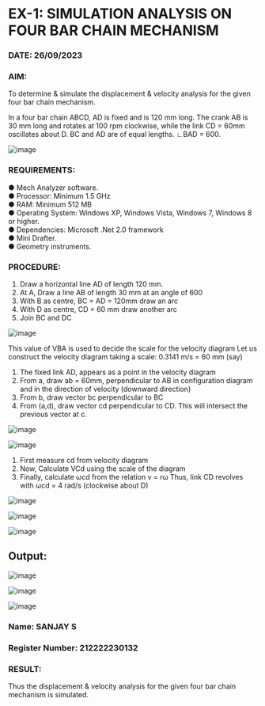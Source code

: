 # EX-1: SIMULATION ANALYSIS ON FOUR BAR CHAIN MECHANISM

### DATE: 26/09/2023
### AIM:
 To determine & simulate the displacement & velocity analysis for the given four bar chain mechanism. 

 In a four bar chain ABCD, AD is fixed and is 120 mm long. The crank AB is 30 mm long and rotates at 100 rpm clockwise, while the link CD = 60mm oscillates about D. BC and AD are of equal lengths. ∟BAD = 600.

![image](https://github.com/Sellakumar1987/Ex.-No.-1.-SIMULATION-ANALYSIS-ON-FOUR-BAR-CHAIN-MECHANISM/assets/113594316/03952954-387e-4fd3-a1a0-a8dd4b82ae07)

### REQUIREMENTS:
  ●	Mech Analyzer software.<br>
  ●	Processor: Minimum 1.5 GHz<br>
  ●	RAM: Minimum 512 MB<br>
  ●	Operating System: Windows XP, Windows Vista, Windows 7, Windows 8 or higher.<br>
  ●	Dependencies: Microsoft .Net 2.0 framework<br>
  ●	Mini Drafter.<br>
  ●	Geometry instruments.<br>

### PROCEDURE:
   1. Draw a horizontal line AD of length 120 mm. 
   2. At A, Draw a line AB of length 30 mm at an angle of 600 
   3. With B as centre, BC = AD = 120mm draw an arc 
   4. With D as centre, CD = 60 mm draw another arc 
   5. Join BC and DC 

![image](https://github.com/Sellakumar1987/Ex.-No.-1.-SIMULATION-ANALYSIS-ON-FOUR-BAR-CHAIN-MECHANISM/assets/113594316/a99fb530-e8df-49bf-9b2c-d537ff992534)

   This value of VBA is used to decide the scale for the velocity diagram 
   Let us construct the velocity diagram taking a scale: 
   0.3141 m/s = 60 mm (say) 
   1. The fixed link AD, appears as a point in the velocity diagram
   2. From a, draw ab = 60mm, perpendicular to AB in configuration diagram and in the direction of velocity (downward direction) 
   3. From b, draw vector bc perpendicular to BC
   4. From (a,d), draw vector cd perpendicular to CD. This will intersect the previous vector at c.  

![image](https://github.com/Sellakumar1987/Ex.-No.-1.-SIMULATION-ANALYSIS-ON-FOUR-BAR-CHAIN-MECHANISM/assets/113594316/76094ae8-a8af-48f3-b2c4-472ab800cc8e)

![image](https://github.com/Sellakumar1987/Ex.-No.-1.-SIMULATION-ANALYSIS-ON-FOUR-BAR-CHAIN-MECHANISM/assets/113594316/cb44fabe-6e16-4550-a2ec-4ee0f4cb6774)

   1. First measure cd from velocity diagram  
   2. Now, Calculate VCd using the scale of the diagram 
   3. Finally, calculate ωcd from the relation v = rω 
   Thus, link CD revolves with ωcd = 4 rad/s (clockwise about D) 

![image](https://github.com/Sellakumar1987/Ex.-No.-1.-SIMULATION-ANALYSIS-ON-FOUR-BAR-CHAIN-MECHANISM/assets/113594316/97627fa4-0d38-412c-8745-082bd7b85299)

![image](https://github.com/Sellakumar1987/Ex.-No.-1.-SIMULATION-ANALYSIS-ON-FOUR-BAR-CHAIN-MECHANISM/assets/113594316/15f7e50d-486d-46d0-bed0-8f51b36e7396)

![image](https://github.com/Sellakumar1987/Ex.-No.-1.-SIMULATION-ANALYSIS-ON-FOUR-BAR-CHAIN-MECHANISM/assets/113594316/b01469ff-cb80-4ca6-a6ef-ae521ee9b717)


## Output:
![image](https://github.com/22002102/Ex.-No.-1.-SIMULATION-ANALYSIS-ON-FOUR-BAR-CHAIN-MECHANISM/assets/119091638/98c37e71-3f56-4134-86b2-dee19835416b)

![image](https://github.com/22002102/Ex.-No.-1.-SIMULATION-ANALYSIS-ON-FOUR-BAR-CHAIN-MECHANISM/assets/119091638/dbf2d85a-bacd-4d58-a999-26ffa3c33ac4)

![image](https://github.com/22002102/Ex.-No.-1.-SIMULATION-ANALYSIS-ON-FOUR-BAR-CHAIN-MECHANISM/assets/119091638/acf773e6-3257-4f68-9860-dfac859527ea)

### Name: SANJAY S
### Register Number: 212222230132 

### RESULT:
  Thus the displacement & velocity analysis for the given four bar chain mechanism is simulated.
